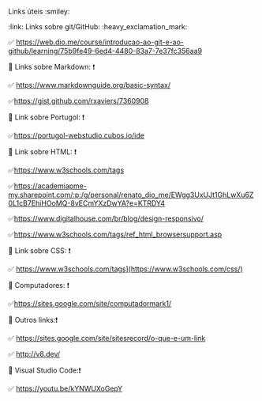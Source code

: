 <p> Links úteis :smiley: </p> 
<p>
 :link: Links sobre git/GitHub: :heavy_exclamation_mark: 
 
:white_check_mark: https://web.dio.me/course/introducao-ao-git-e-ao-github/learning/75b9fe49-6ed4-4480-83a7-7e37fc356aa9

:link: Links sobre Markdown: :heavy_exclamation_mark: 

:white_check_mark: https://www.markdownguide.org/basic-syntax/

:white_check_mark:https://gist.github.com/rxaviers/7360908 

:link: Link sobre Portugol: :heavy_exclamation_mark: 

:white_check_mark:https://portugol-webstudio.cubos.io/ide

 :link: Link sobre HTML: :heavy_exclamation_mark: 
 
 :white_check_mark:https://www.w3schools.com/tags
 
 :white_check_mark:https://academiapme-my.sharepoint.com/:p:/g/personal/renato_dio_me/EWgg3UxUJt1GhLwXu6Z0L1cB7EhiHOoMQ-8vECmYXzDwYA?e=KTRDY4

 :white_check_mark:https://www.digitalhouse.com/br/blog/design-responsivo/
 
 :white_check_mark:https://www.w3schools.com/tags/ref_html_browsersupport.asp
 
  :link: Link sobre CSS: :heavy_exclamation_mark: 
  
:white_check_mark: https://www.w3schools.com/tags](https://www.w3schools.com/css/)
 
 :link: Computadores: :heavy_exclamation_mark: 
 
 :white_check_mark:https://sites.google.com/site/computadormark1/
 
  :link: Outros links::heavy_exclamation_mark: 
  
:white_check_mark: https://sites.google.com/site/sitesrecord/o-que-e-um-link

:white_check_mark: http://v8.dev/

 :link: Visual Studio Code::heavy_exclamation_mark: 
 
 :white_check_mark: https://youtu.be/kYNWUXoGepY
 
</p>

